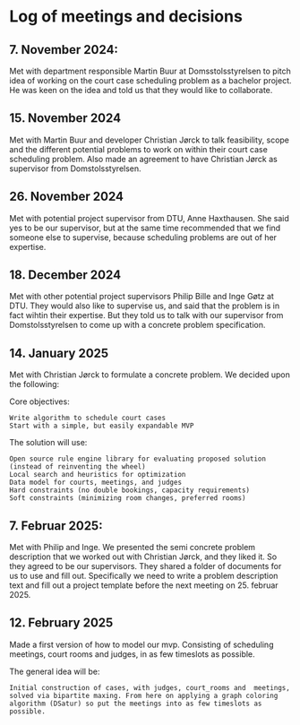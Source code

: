 # Log of meetings and decisions

## 7. November 2024:

Met with department responsible Martin Buur at Domsstolsstyrelsen to pitch idea of working on the court case scheduling problem as a bachelor project. He was keen on the idea and told us that they would like to collaborate.


## 15. November 2024

Met with Martin Buur and developer Christian Jørck to talk feasibility, scope and the different potential problems to work on within their court case scheduling problem.
Also made an agreement to have Christian Jørck as supervisor from Domstolsstyrelsen.


## 26. November 2024

Met with potential project supervisor from DTU, Anne Haxthausen.
She said yes to be our supervisor, but at the same time recommended that we find someone else to supervise, because scheduling problems are out of her expertise.


## 18. December 2024

Met with other potential project supervisors Philip Bille and Inge Gøtz at DTU. They would also like to supervise us, and said that the problem is in fact wihtin their expertise.
But they told us to talk with our supervisor from Domstolsstyrelsen to come up with a concrete problem specification.


## 14. January 2025

Met with Christian Jørck to formulate a concrete problem.
We decided upon the following:

Core objectives:

    Write algorithm to schedule court cases
    Start with a simple, but easily expandable MVP

The solution will use:

    Open source rule engine library for evaluating proposed solution (instead of reinventing the wheel)
    Local search and heuristics for optimization
    Data model for courts, meetings, and judges
    Hard constraints (no double bookings, capacity requirements)
    Soft constraints (minimizing room changes, preferred rooms)

## 7. Februar 2025:

Met with Philip and Inge.
We presented the semi concrete problem description that we worked out with Christian Jørck, and they liked it.
So they agreed to be our supervisors.
They shared a folder of documents for us to use and fill out. Specifically we need to write a problem description text and fill out a project template before the next meeting on 25. februar 2025.

## 12. February 2025

Made a first version of how to model our mvp. Consisting of scheduling meetings, court rooms and judges, in as few timeslots as possible.

The general idea will be:

    Initial construction of cases, with judges, court_rooms and  meetings, solved via bipartite maxing. From here on applying a graph coloring algorithm (DSatur) so put the meetings into as few timeslots as possible.





